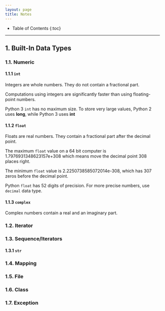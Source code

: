 ```yaml
---
layout: page
title: Notes
---
```


* Table of Contents
  {:toc}

--------------------------------------------------------------------------------------------------------------------

## 1. Built-In Data Types

### 1.1. Numeric

#### 1.1.1 `int`

Integers are whole numbers. They do not contain a fractional part.

Computations using integers are significantly faster than using floating-point numbers.

Python 3 `int` has no maximum size. To store very large values, Python 2 uses **long**, while Python 3 uses **int**

#### 1.1.2 `float`

Floats are real numbers. They contain a fractional part after the decimal point.

The maximum `float` value on a 64 bit computer is 1.7976931348623157e+308 which means move the decimal point 308 places right.

The minimum `float` value is 2.2250738585072014e-308, which has 307 zeros before the decimal point.

Python `float` has 52 digits of precision. For more precise numbers, use `decimal` data type.

#### 1.1.3 `complex`

Complex numbers contain a real and an imaginary part.

### 1.2. Iterator

### 1.3. Sequence/Iterators

#### 1.3.1 `str`

### 1.4. Mapping

### 1.5. File

### 1.6. Class

### 1.7. Exception
